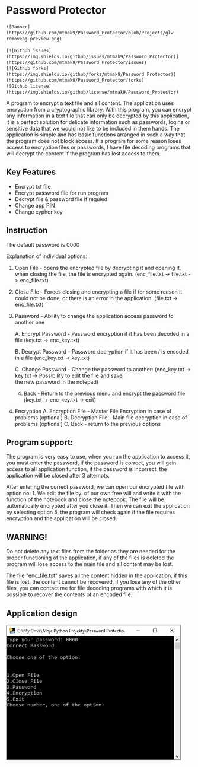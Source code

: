 # Password Protector

<p align="center">
	
	![Banner](https://github.com/mtmak9/Password_Protector/blob/Projects/glw-removebg-preview.png)

	[![Github issues](https://img.shields.io/github/issues/mtmak9/Password_Protector)](https://github.com/mtmak9/Password_Protector/issues)
	[![Github forks](https://img.shields.io/github/forks/mtmak9/Password_Protector)](https://github.com/mtmak9/Password_Protector/forks)
	![Github license](https://img.shields.io/github/license/mtmak9/Password_Protector)
	
</p>
A program to encrypt a text file and all content.
The application uses encryption from a cryptographic library.
With this program, you can encrypt any information in a text file that can only be decrypted by this application,
it is a perfect solution for delicate information such as passwords, logins or sensitive data that we would not like to be included in them
hands. The application is simple and has basic functions arranged in such a way that the program does not block access.
If a program for some reason loses access to encryption files or passwords, I have file decoding programs that will decrypt the content if the program has lost access to them.

## Key Features
- Encrypt txt file
- Encrypt password file for run program
- Decrypt file & password file if requied
- Change app PIN
- Change cypher key

## Instruction
The default password is 0000

Explanation of individual options:
1. Open File - opens the encrypted file by decrypting it and opening it, when closing the file, the file is encrypted again. (enc_file.txt -> file.txt -> enc_file.txt)
2. Close File - Forces closing and encrypting a file if for some reason it could not be done, or there is an error in the application. (file.txt -> enc_file.txt)
3. Password - Ability to change the application access password to another one

	A. Encrypt Password - Password encryption if it has been decoded in a file (key.txt -> enc_key.txt)

	B. Decrypt Password - Password decryption if it has been / is encoded in a file (enc_key.txt -> key.txt)

	C. Change Password - Change the password to another: (enc_key.txt -> key.txt -> Possibility to edit the file and save 		
	the new password in the notepad)

	4. Back - Return to the previous menu and encrypt the password file (key.txt -> enc_key.txt -> exit)
4. Encryption
	A. Encryption File - Master File Encryption in case of problems (optional)
	B. Decryption File - Main file decryption in case of problems (optional)
	C. Back - return to the previous options

## Program support:

The program is very easy to use, when you run the application to access it, you must enter the password, if the password is correct, you will gain access to all
application function, if the password is incorrect, the application will be closed after 3 attempts.

After entering the correct password, we can open our encrypted file with option no: 1.
We edit the file by. of our own free will and write it with the function of the notebook and close the notebook. The file will be automatically encrypted after you close it.
Then we can exit the application by selecting option 5, the program will check again if the file requires encryption and the application will be closed.

## WARNING!
Do not delete any text files from the folder as they are needed for the proper functioning of the application, if any of the files is deleted the program
will lose access to the main file and all content may be lost.

The file "enc_file.txt" saves all the content hidden in the application, if this file is lost, the content cannot be recovered, if you lose any of the other files,
you can contact me for file decoding programs with which it is possible to recover the contents of an encoded file.

## Application design
![alt_text](https://github.com/mtmak9/Password_Protector/blob/Projects/PPF_screen.png)
